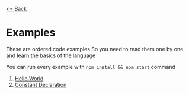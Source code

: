 [<= Back](../)

# Examples

These are ordered code examples 
So you need to read them one by one and learn the basics of the language

You can run every example with `npm install && npm start` command

1. [Hello World](./01_Hello_World) </br>
2. [Constant Declaration](./02_Constant_Declaration) </br>
